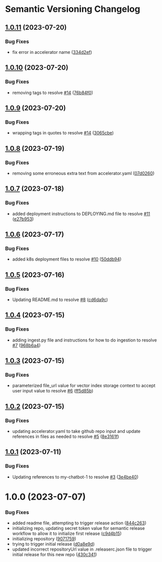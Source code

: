 # Semantic Versioning Changelog

## [1.0.11](https://github.com/afewell/qabot-1-accelerator/compare/v1.0.10...v1.0.11) (2023-07-20)


### Bug Fixes

* fix error in accelerator name ([334d2ef](https://github.com/afewell/qabot-1-accelerator/commit/334d2ef5aa18b66feb5246c6d72d26c60adc5785))

## [1.0.10](https://github.com/afewell/qabot-1-accelerator/compare/v1.0.9...v1.0.10) (2023-07-20)


### Bug Fixes

* removing tags to resolve [#14](https://github.com/afewell/qabot-1-accelerator/issues/14) ([76b84f0](https://github.com/afewell/qabot-1-accelerator/commit/76b84f0f2869d2451f4f8e32bf8b8099ef9da9f7))

## [1.0.9](https://github.com/afewell/qabot-1-accelerator/compare/v1.0.8...v1.0.9) (2023-07-20)


### Bug Fixes

* wrapping tags in quotes to resolve [#14](https://github.com/afewell/qabot-1-accelerator/issues/14) ([3065cbe](https://github.com/afewell/qabot-1-accelerator/commit/3065cbee3a173cc37843738ac0e4d932735a0c2c))

## [1.0.8](https://github.com/afewell/qabot-1-accelerator/compare/v1.0.7...v1.0.8) (2023-07-19)


### Bug Fixes

* removing some erroneous extra text from accelerator.yaml ([07d0260](https://github.com/afewell/qabot-1-accelerator/commit/07d0260ce25d2aa0f451a0cdd815f0cd0f6d31ec))

## [1.0.7](https://github.com/afewell/qabot-1-accelerator/compare/v1.0.6...v1.0.7) (2023-07-18)


### Bug Fixes

* added deployment instructions to DEPLOYING.md file to resolve [#11](https://github.com/afewell/qabot-1-accelerator/issues/11) ([e27b953](https://github.com/afewell/qabot-1-accelerator/commit/e27b953d06de64339ed9a7e39939cd4b4d0a611d))

## [1.0.6](https://github.com/afewell/qabot-1-accelerator/compare/v1.0.5...v1.0.6) (2023-07-17)


### Bug Fixes

* added k8s deployment files to resolve [#10](https://github.com/afewell/qabot-1-accelerator/issues/10) ([50ddb94](https://github.com/afewell/qabot-1-accelerator/commit/50ddb940a086ae046c9175133c521c2f093987d8))

## [1.0.5](https://github.com/afewell/qabot-1-accelerator/compare/v1.0.4...v1.0.5) (2023-07-16)


### Bug Fixes

* Updating README.md to resolve [#8](https://github.com/afewell/qabot-1-accelerator/issues/8) ([cd6da9c](https://github.com/afewell/qabot-1-accelerator/commit/cd6da9ccc6ad08fc827435d0827f92f7bc5ce0d4))

## [1.0.4](https://github.com/afewell/qabot-1-accelerator/compare/v1.0.3...v1.0.4) (2023-07-15)


### Bug Fixes

* adding ingest.py file and instructions for how to do ingestion to resolve [#7](https://github.com/afewell/qabot-1-accelerator/issues/7) ([968b6a4](https://github.com/afewell/qabot-1-accelerator/commit/968b6a43be7bb34fc4fbd03e7381fd00c92073dc))

## [1.0.3](https://github.com/afewell/qabot-1-accelerator/compare/v1.0.2...v1.0.3) (2023-07-15)


### Bug Fixes

* parameterized file_url value for vector index storage context to accept user input value to resolve [#6](https://github.com/afewell/qabot-1-accelerator/issues/6) ([ff5d85b](https://github.com/afewell/qabot-1-accelerator/commit/ff5d85b7ac3d2e485a85b0dcdbcb1b950c5b2d46))

## [1.0.2](https://github.com/afewell/qabot-1-accelerator/compare/v1.0.1...v1.0.2) (2023-07-15)


### Bug Fixes

* updating accelerator.yaml to take github repo input and update references in files as needed to resolve [#5](https://github.com/afewell/qabot-1-accelerator/issues/5) ([8e3161f](https://github.com/afewell/qabot-1-accelerator/commit/8e3161f54bf37a068234bd43c20561f58a79110f))

## [1.0.1](https://github.com/afewell/chatbot-1-accelerator/compare/v1.0.0...v1.0.1) (2023-07-11)


### Bug Fixes

* Updating references to my-chatbot-1 to resolve [#3](https://github.com/afewell/chatbot-1-accelerator/issues/3) ([3e4be40](https://github.com/afewell/chatbot-1-accelerator/commit/3e4be408c6cd1b64f9e75dd0765a6bb8ca8f8793))

# 1.0.0 (2023-07-07)


### Bug Fixes

* added readme file, attempting to trigger release action ([844c263](https://github.com/afewell/chatbot-1-accelerator/commit/844c2631897eae82bbd729a5e029b173b9c99418))
* initializing repo, updating secret token value for semantic release workflow to allow it to initialize first release ([c9d4b15](https://github.com/afewell/chatbot-1-accelerator/commit/c9d4b155725c019cd6e89ee522b1a2538d536117))
* initializing repository ([9071759](https://github.com/afewell/chatbot-1-accelerator/commit/907175911e07c8d63d31ebdd79c6e21f9188b6ed))
* trying to trigger initial release ([d0a8e9d](https://github.com/afewell/chatbot-1-accelerator/commit/d0a8e9d004510f874d187a66374e9056dc7f11de))
* updated incorrect repositoryUrl value in .releaserc.json file to trigger initial release for this new repo ([430c341](https://github.com/afewell/chatbot-1-accelerator/commit/430c34155e0b8408976329e28c154259bbdd4a1a))
